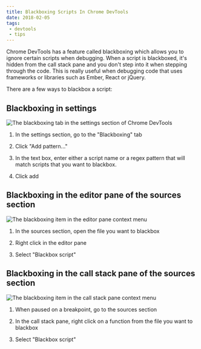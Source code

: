 ```yaml
---
title: Blackboxing Scripts In Chrome DevTools
date: 2018-02-05
tags:
 - devtools
 - tips
---
```

Chrome DevTools has a feature called blackboxing which allows you to ignore certain scripts when debugging. When a script is blackboxed, it's hidden from the call stack pane and you don't step into it when stepping through the code. This is really useful when debugging code that uses frameworks or libraries such as Ember, React or jQuery.

<!-- more -->

There are a few ways to blackbox a script:

## Blackboxing in settings

![The blackboxing tab in the settings section of Chrome DevTools](settings.png)


1. In the settings section, go to the "Blackboxing" tab

2. Click "Add pattern..."

3. In the text box, enter either a script name or a regex pattern that will match scripts that you want to blackbox.

4. Click add

## Blackboxing in the editor pane of the sources section

![The blackboxing item in the editor pane context menu](editor-pane.png)

1. In the sources section, open the file you want to blackbox

2. Right click in the editor pane

3. Select "Blackbox script"

## Blackboxing in the call stack pane of the sources section

![The blackboxing item in the call stack pane context menu](call-stack-pane.png)

1. When paused on a breakpoint, go to the sources section

2. In the call stack pane, right click on a function from the file you want to blackbox

3. Select "Blackbox script"
